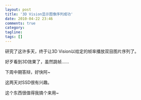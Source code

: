 ```yaml
---
layout: post
title: '3D Vision显示图像序列成功'
date: 2010-04-22 23:46
comments: true
category:
tagline:
tags: []
---
```


研究了这许多天，终于让3D Vision以给定的帧率播放双目图片序列了。

好歹看到3D效果了，虽然跳帧……

下周中期答辩，好快阿~

这两天对SSD很有兴趣。

这个东西很值得我搞个来用~

